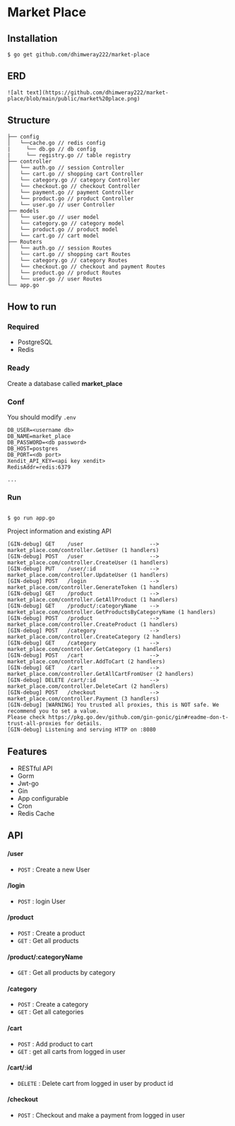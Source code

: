 # Market Place

## Installation
```
$ go get github.com/dhimweray222/market-place
```
## ERD
```
![alt text](https://github.com/dhimweray222/market-place/blob/main/public/market%20place.png)  
```

## Structure
```
├── config
│   └──cache.go // redis config
|	  └── db.go // db config
|	  └── registry.go // table registry
├── controller
│   └── auth.go // session Controller
│   └── cart.go // shopping cart Controller
│   └── category.go // category Controller
│   └── checkout.go // checkout Controller
│   └── payment.go // payment Controller
│   └── product.go // product Controller
│   └── user.go // user Controller
├── models
│   └── user.go // user model
│   └── category.go // category model
│   └── product.go // product model
│   └── cart.go // cart model
├── Routers
│   └── auth.go // session Routes
│   └── cart.go // shopping cart Routes
│   └── category.go // category Routes
│   └── checkout.go // checkout and payment Routes
│   └── product.go // product Routes
│   └── user.go // user Routes
└── app.go
```

## How to run

### Required

- PostgreSQL
- Redis

### Ready

Create a database called **market_place**

### Conf

You should modify `.env`

```![Alt text](image link)
DB_USER=<username db>
DB_NAME=market_place
DB_PASSWORD=<db password>
DB_HOST=postgres
DB_PORT=<db port>
Xendit_API_KEY=<api key xendit>
RedisAddr=redis:6379

...
```

### Run
```

$ go run app.go
```

Project information and existing API

```
[GIN-debug] GET    /user                     --> market_place.com/controller.GetUser (1 handlers)
[GIN-debug] POST   /user                     --> market_place.com/controller.CreateUser (1 handlers)
[GIN-debug] PUT    /user/:id                 --> market_place.com/controller.UpdateUser (1 handlers)
[GIN-debug] POST   /login                    --> market_place.com/controller.GenerateToken (1 handlers)
[GIN-debug] GET    /product                  --> market_place.com/controller.GetAllProduct (1 handlers)
[GIN-debug] GET    /product/:categoryName    --> market_place.com/controller.GetProductsByCategoryName (1 handlers)
[GIN-debug] POST   /product                  --> market_place.com/controller.CreateProduct (1 handlers)
[GIN-debug] POST   /category                 --> market_place.com/controller.CreateCategory (2 handlers)
[GIN-debug] GET    /category                 --> market_place.com/controller.GetCategory (1 handlers)
[GIN-debug] POST   /cart                     --> market_place.com/controller.AddToCart (2 handlers)
[GIN-debug] GET    /cart                     --> market_place.com/controller.GetAllCartFromUser (2 handlers)
[GIN-debug] DELETE /cart/:id                 --> market_place.com/controller.DeleteCart (2 handlers)
[GIN-debug] POST   /checkout                 --> market_place.com/controller.Payment (3 handlers)
[GIN-debug] [WARNING] You trusted all proxies, this is NOT safe. We recommend you to set a value.
Please check https://pkg.go.dev/github.com/gin-gonic/gin#readme-don-t-trust-all-proxies for details.
[GIN-debug] Listening and serving HTTP on :8080

```

## Features

- RESTful API
- Gorm
- Jwt-go
- Gin
- App configurable
- Cron
- Redis Cache

## API

#### /user
* `POST` : Create a new User

#### /login
* `POST` : login  User

#### /product
* `POST` : Create a product
* `GET` : Get all products

#### /product/:categoryName
* `GET` : Get all products by category

#### /category
* `POST` : Create a category
* `GET` : Get all categories

#### /cart
* `POST` : Add product to cart
* `GET` : get all carts from logged in user

#### /cart/:id
* `DELETE` : Delete cart from logged in user by product id

#### /checkout
* `POST` : Checkout and make a payment from logged in user
